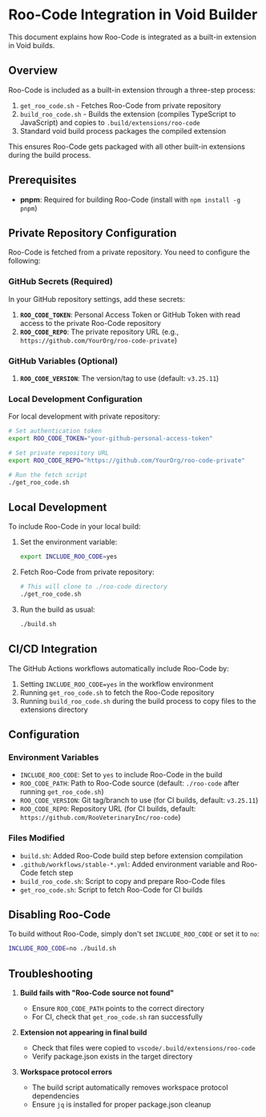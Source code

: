 # Roo-Code Integration in Void Builder

This document explains how Roo-Code is integrated as a built-in extension in Void builds.

## Overview

Roo-Code is included as a built-in extension through a three-step process:
1. `get_roo_code.sh` - Fetches Roo-Code from private repository
2. `build_roo_code.sh` - Builds the extension (compiles TypeScript to JavaScript) and copies to `.build/extensions/roo-code`
3. Standard void build process packages the compiled extension

This ensures Roo-Code gets packaged with all other built-in extensions during the build process.

## Prerequisites

- **pnpm**: Required for building Roo-Code (install with `npm install -g pnpm`)

## Private Repository Configuration

Roo-Code is fetched from a private repository. You need to configure the following:

### GitHub Secrets (Required)

In your GitHub repository settings, add these secrets:

1. **`ROO_CODE_TOKEN`**: Personal Access Token or GitHub Token with read access to the private Roo-Code repository
2. **`ROO_CODE_REPO`**: The private repository URL (e.g., `https://github.com/YourOrg/roo-code-private`)

### GitHub Variables (Optional)

1. **`ROO_CODE_VERSION`**: The version/tag to use (default: `v3.25.11`)

### Local Development Configuration

For local development with private repository:

```bash
# Set authentication token
export ROO_CODE_TOKEN="your-github-personal-access-token"

# Set private repository URL
export ROO_CODE_REPO="https://github.com/YourOrg/roo-code-private"

# Run the fetch script
./get_roo_code.sh
```

## Local Development

To include Roo-Code in your local build:

1. Set the environment variable:
   ```bash
   export INCLUDE_ROO_CODE=yes
   ```

2. Fetch Roo-Code from private repository:
   ```bash
   # This will clone to ./roo-code directory
   ./get_roo_code.sh
   ```

3. Run the build as usual:
   ```bash
   ./build.sh
   ```

## CI/CD Integration

The GitHub Actions workflows automatically include Roo-Code by:

1. Setting `INCLUDE_ROO_CODE=yes` in the workflow environment
2. Running `get_roo_code.sh` to fetch the Roo-Code repository
3. Running `build_roo_code.sh` during the build process to copy files to the extensions directory

## Configuration

### Environment Variables

- `INCLUDE_ROO_CODE`: Set to `yes` to include Roo-Code in the build
- `ROO_CODE_PATH`: Path to Roo-Code source (default: `./roo-code` after running `get_roo_code.sh`)
- `ROO_CODE_VERSION`: Git tag/branch to use (for CI builds, default: `v3.25.11`)
- `ROO_CODE_REPO`: Repository URL (for CI builds, default: `https://github.com/RooVeterinaryInc/roo-code`)

### Files Modified

- `build.sh`: Added Roo-Code build step before extension compilation
- `.github/workflows/stable-*.yml`: Added environment variable and Roo-Code fetch step
- `build_roo_code.sh`: Script to copy and prepare Roo-Code files
- `get_roo_code.sh`: Script to fetch Roo-Code for CI builds

## Disabling Roo-Code

To build without Roo-Code, simply don't set `INCLUDE_ROO_CODE` or set it to `no`:

```bash
INCLUDE_ROO_CODE=no ./build.sh
```

## Troubleshooting

1. **Build fails with "Roo-Code source not found"**
   - Ensure `ROO_CODE_PATH` points to the correct directory
   - For CI, check that `get_roo_code.sh` ran successfully

2. **Extension not appearing in final build**
   - Check that files were copied to `vscode/.build/extensions/roo-code`
   - Verify package.json exists in the target directory

3. **Workspace protocol errors**
   - The build script automatically removes workspace protocol dependencies
   - Ensure `jq` is installed for proper package.json cleanup